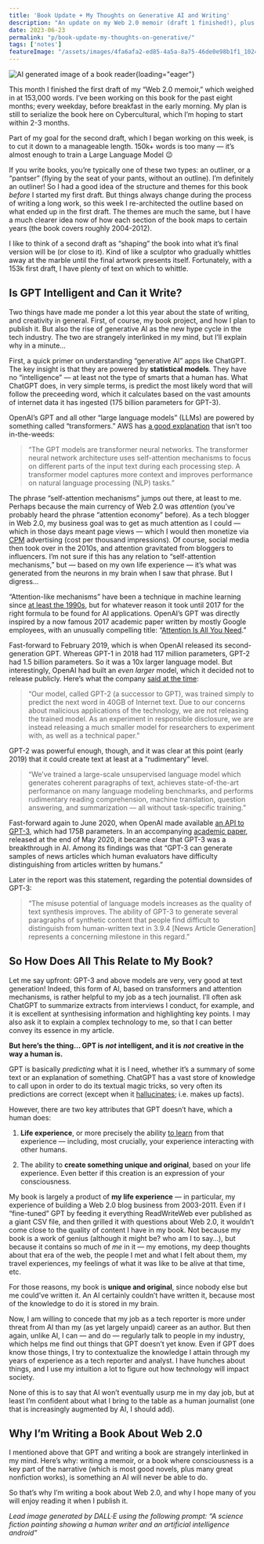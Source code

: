 ```yaml
---
title: 'Book Update + My Thoughts on Generative AI and Writing'
description: "An update on my Web 2.0 memoir (draft 1 finished!), plus thoughts on ChatGPT and its impact on society — especially on writers."
date: 2023-06-23
permalink: "p/book-update-my-thoughts-on-generative/"
tags: ['notes']
featureImage: "/assets/images/4fa6afa2-ed85-4a5a-8a75-46de0e98b1f1_1024x1024.jpg"
---
```


![AI generated image of a book reader](/assets/images/4fa6afa2-ed85-4a5a-8a75-46de0e98b1f1_1024x1024.jpg){loading="eager"}

This month I finished the first draft of my “Web 2.0 memoir,” which weighed in at 153,000 words. I’ve been working on this book for the past eight months; every weekday, before breakfast in the early morning. My plan is still to serialize the book here on Cybercultural, which I’m hoping to start within 2-3 months.

Part of my goal for the second draft, which I began working on this week, is to cut it down to a manageable length. 150k+ words is too many — it’s almost enough to train a Large Language Model 😉

If you write books, you’re typically one of these two types: an outliner, or a “pantser” (flying by the seat of your pants, without an outline). I’m definitely an outliner! So I had a good idea of the structure and themes for this book _before_ I started my first draft. But things always change during the process of writing a long work, so this week I re-architected the outline based on what ended up in the first draft. The themes are much the same, but I have a much clearer idea now of how each section of the book maps to certain years (the book covers roughly 2004-2012).

I like to think of a second draft as “shaping” the book into what it’s final version will be (or close to it). Kind of like a sculptor who gradually whittles away at the marble until the final artwork presents itself. Fortunately, with a 153k first draft, I have plenty of text on which to whittle.

Is GPT Intelligent and Can it Write?
------------------------------------

Two things have made me ponder a lot this year about the state of writing, and creativity in general. First, of course, my book project, and how I plan to publish it. But also the rise of generative AI as the new hype cycle in the tech industry. The two are strangely interlinked in my mind, but I’ll explain why in a minute…

First, a quick primer on understanding “generative AI” apps like ChatGPT. The key insight is that they are powered by **statistical models**. They have no “intelligence” — at least not the type of smarts that a human has. What ChatGPT does, in very simple terms, is predict the most likely word that will follow the preceeding word, which it calculates based on the vast amounts of internet data it has ingested (175 billion parameters for GPT-3).

OpenAI’s GPT and all other “large language models” (LLMs) are powered by something called “transformers.” AWS has [a good explanation](https://aws.amazon.com/what-is/gpt/) that isn’t too in-the-weeds:

> “The GPT models are transformer neural networks. The transformer neural network architecture uses self-attention mechanisms to focus on different parts of the input text during each processing step. A transformer model captures more context and improves performance on natural language processing (NLP) tasks.”

The phrase “self-attention mechanisms” jumps out there, at least to me. Perhaps because the main currency of Web 2.0 was _attention_ (you’ve probably heard the phrase “attention economy” before). As a tech blogger in Web 2.0, my business goal was to get as much attention as I could — which in those days meant page views — which I would then monetize via [CPM](https://www.investopedia.com/terms/c/cpm.asp) advertising (cost per thousand impressions). Of course, social media then took over in the 2010s, and attention gravitated from bloggers to influencers. I’m not sure if this has any relation to “self-attention mechanisms,” but — based on my own life experience — it’s what was generated from the neurons in my brain when I saw that phrase. But I digress…

“Attention-like mechanisms” have been a technique in machine learning since [at least the 1990s](https://en.wikipedia.org/wiki/Attention_(machine_learning)), but for whatever reason it took until 2017 for the right formula to be found for AI applications. OpenAI’s GPT was directly inspired by a now famous 2017 academic paper written by mostly Google employees, with an unusually compelling title: “[Attention Is All You Need](https://arxiv.org/abs/1706.03762).”

Fast-forward to February 2019, which is when OpenAI released its second-generation GPT. Whereas GPT-1 in 2018 had 117 million parameters, GPT-2 had 1.5 billion parameters. So it was a 10x larger language model. But interestingly, OpenAI had built an _even larger_ model, which it decided not to release publicly. Here’s what the company [said at the time](https://web.archive.org/web/20190214171619/https://blog.openai.com/better-language-models/):

> “Our model, called GPT-2 (a successor to GPT), was trained simply to predict the next word in 40GB of Internet text. Due to our concerns about malicious applications of the technology, we are not releasing the trained model. As an experiment in responsible disclosure, we are instead releasing a much smaller model for researchers to experiment with, as well as a technical paper.”

GPT-2 was powerful enough, though, and it was clear at this point (early 2019) that it could create text at least at a “rudimentary” level.

> “We’ve trained a large-scale unsupervised language model which generates coherent paragraphs of text, achieves state-of-the-art performance on many language modeling benchmarks, and performs rudimentary reading comprehension, machine translation, question answering, and summarization — all without task-specific training.”

Fast-forward again to June 2020, when OpenAI made available [an API to GPT-3](https://web.archive.org/web/20200611150951/https://openai.com/blog/openai-api/), which had 175B parameters. In an accompanying [academic paper](https://arxiv.org/abs/2005.14165), released at the end of May 2020, it became clear that GPT-3 was a breakthrough in AI. Among its findings was that “GPT-3 can generate samples of news articles which human evaluators have difficulty distinguishing from articles written by humans.”

Later in the report was this statement, regarding the potential downsides of GPT-3:

> “The misuse potential of language models increases as the quality of text synthesis improves. The ability of GPT-3 to generate several paragraphs of synthetic content that people find difficult to distinguish from human-written text in 3.9.4 \[News Article Generation\] represents a concerning milestone in this regard.”

So How Does All This Relate to My Book?
---------------------------------------

Let me say upfront: GPT-3 and above models are very, very good at text generation! Indeed, this form of AI, based on transformers and attention mechanisms, is rather helpful to my job as a tech journalist. I’ll often ask ChatGPT to summarize extracts from interviews I conduct, for example, and it is excellent at synthesising information and highlighting key points. I may also ask it to explain a complex technology to me, so that I can better convey its essence in my article.

**But here’s the thing… GPT is** _**not**_ **intelligent, and it is** _**not**_ **creative in the way a human is.**

GPT is basically _predicting_ what it is I need, whether it’s a summary of some text or an explanation of something. ChatGPT has a vast store of knowledge to call upon in order to do its textual magic tricks, so very often its predictions are correct (except when it [hallucinates](https://en.wikipedia.org/wiki/Hallucination_(artificial_intelligence)); i.e. makes up facts).

However, there are two key attributes that GPT doesn’t have, which a human does:

1.  **Life experience**, or more precisely the ability [to learn](https://www.britannica.com/science/human-intelligence-psychology) from that experience — including, most crucially, your experience interacting with other humans.
    
2.  The ability to **create something unique and original**, based on your life experience. Even better if this creation is an expression of your consciousness.
    

My book is largely a product of **my life experience** — in particular, my experience of building a Web 2.0 blog business from 2003-2011. Even if I “fine-tuned” GPT by feeding it everything ReadWriteWeb ever published as a giant CSV file, and then grilled it with questions about Web 2.0, it wouldn’t come close to the quality of content I have in my book. Not because my book is a work of genius (although it might be? who am I to say…), but because it contains so much of _me_ in it — my emotions, my deep thoughts about that era of the web, the people I met and what I felt about them, my travel experiences, my feelings of what it was like to be alive at that time, etc.

For those reasons, my book is **unique and original**, since nobody else but me could’ve written it. An AI certainly couldn’t have written it, because most of the knowledge to do it is stored in my brain.

Now, I am willing to concede that my job as a tech reporter is more under threat from AI than my (as yet largely unpaid) career as an author. But then again, unlike AI, I can — and do — regularly talk to people in my industry, which helps me find out things that GPT doesn’t yet know. Even if GPT does know those things, I try to contextualize the knowledge I attain through my years of experience as a tech reporter and analyst. I have hunches about things, and I use my intuition a lot to figure out how technology will impact society.

None of this is to say that AI won’t eventually usurp me in my day job, but at least I’m confident about what I bring to the table as a human journalist (one that is increasingly augmented by AI, I should add).

Why I’m Writing a Book About Web 2.0
------------------------------------

I mentioned above that GPT and writing a book are strangely interlinked in my mind. Here’s why: writing a memoir, or a book where consciousness is a key part of the narrative (which is most good novels, plus many great nonfiction works), is something an AI will never be able to do.

So that’s why I’m writing a book about Web 2.0, and why I hope many of you will enjoy reading it when I publish it.

_Lead image generated by DALL·E using the following prompt: “A science fiction painting showing a human writer and an artificial intelligence android”_